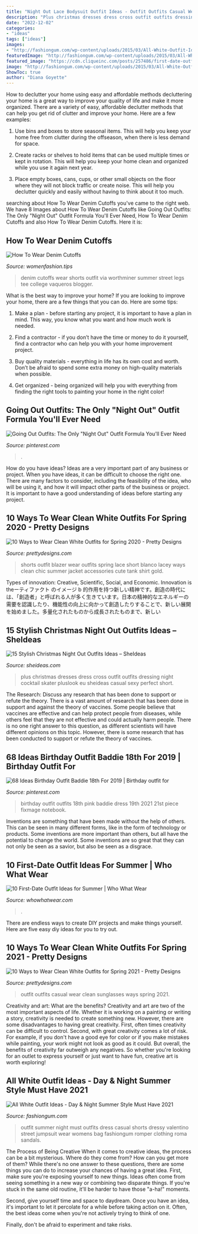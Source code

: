 ```yaml
---
title: "Night Out Lace Bodysuit Outfit Ideas - Outfit Outfits Casual Wear Clean Sunglasses Ways Spring 2021"
description: "Plus christmas dresses dress cross outfit outfits dressing night cocktail skater pluslook eu sheideas casual sexy perfect short"
date: "2022-12-02"
categories:
- "ideas"
tags: ["ideas"]
images:
- "http://fashiongum.com/wp-content/uploads/2015/03/All-White-Outfit-Ideas-Day-Night-Summer-Style-Must-Have-2.jpg"
featuredImage: "http://fashiongum.com/wp-content/uploads/2015/03/All-White-Outfit-Ideas-Day-Night-Summer-Style-Must-Have-2.jpg"
featured_image: "https://cdn.cliqueinc.com/posts/257486/first-date-outfit-ideas-for-summer-257486-1527697389273-image.700x0c.png"
image: "http://fashiongum.com/wp-content/uploads/2015/03/All-White-Outfit-Ideas-Day-Night-Summer-Style-Must-Have-2.jpg"
ShowToc: true
author: "Diana Goyette"
---
```



How to declutter your home using easy and affordable methods
decluttering your home is a great way to improve your quality of life and make it more organized. There are a variety of easy, affordable declutter methods that can help you get rid of clutter and improve your home. Here are a few examples:
1. Use bins and boxes to store seasonal items. This will help you keep your home free from clutter during the offseason, when there is less demand for space.

2. Create racks or shelves to hold items that can be used multiple times or kept in rotation. This will help you keep your home clean and organized while you use it again next year.

3. Place empty boxes, cans, cups, or other small objects on the floor where they will not block traffic or create noise. This will help you declutter quickly and easily without having to think about it too much.


	

		
searching about How To Wear Denim Cutoffs you've came to the right web. We have 8 Images about How To Wear Denim Cutoffs like Going Out Outfits: The Only &quot;Night Out&quot; Outfit Formula You&#039;ll Ever Need, How To Wear Denim Cutoffs and also How To Wear Denim Cutoffs. Here it is:
		
    
## How To Wear Denim Cutoffs

<img loading=lazy src="http://www.womenfashion.tips/wp-content/uploads/2015/08/69def89ebbeab0d4e8003df76ffb494e-683x1024.jpg" onerror="this.onerror=null;this.src='https://tse1.mm.bing.net/th?id=OIP.qnEvoAC4tcksF5EwEhhQ0QHaLG&amp;pid=15.1';" alt="How To Wear Denim Cutoffs">

_Source: womenfashion.tips_

>denim cutoffs wear shorts outfit via worthminer summer street legs tee college vaqueros blogger. 

	

What is the best way to improve your home?
If you are looking to improve your home, there are a few things that you can do. Here are some tips:
1. Make a plan - before starting any project, it is important to have a plan in mind. This way, you know what you want and how much work is needed.

2. Find a contractor - if you don’t have the time or money to do it yourself, find a contractor who can help you with your home improvement project.

3. Buy quality materials - everything in life has its own cost and worth. Don’t be afraid to spend some extra money on high-quality materials when possible.

4. Get organized - being organized will help you with everything from finding the right tools to painting your home in the right color!

    
## Going Out Outfits: The Only &quot;Night Out&quot; Outfit Formula You&#039;ll Ever Need

<img loading=lazy src="https://i.pinimg.com/originals/2e/1b/25/2e1b2567b4b10fa457158c69b5f908fa.jpg" onerror="this.onerror=null;this.src='https://tse2.mm.bing.net/th?id=OIP.b0CJL_Xv9daX6vTXB3QguAHaLH&amp;pid=15.1';" alt="Going Out Outfits: The Only &quot;Night Out&quot; Outfit Formula You&#039;ll Ever Need">

_Source: pinterest.com_

>. 

	

How do you have ideas?
Ideas are a very important part of any business or project. When you have ideas, it can be difficult to choose the right one. There are many factors to consider, including the feasibility of the idea, who will be using it, and how it will impact other parts of the business or project. It is important to have a good understanding of ideas before starting any project.

    
## 10 Ways To Wear Clean White Outfits For Spring 2020 - Pretty Designs

<img loading=lazy src="http://www.prettydesigns.com/wp-content/uploads/2014/01/White-Outfit-for-2014-white-blazer-with-lace-hot-shorts.jpg" onerror="this.onerror=null;this.src='https://tse1.mm.bing.net/th?id=OIP._SpkQGv0hTDNJ3upGW4QogHaLH&amp;pid=15.1';" alt="10 Ways to Wear Clean White Outfits for Spring 2020 - Pretty Designs">

_Source: prettydesigns.com_

>shorts outfit blazer wear outfits spring lace short blanco lacey ways clean chic summer jacket accessories cute tank shirt gold. 

	

Types of innovation: Creative, Scientific, Social, and Economic.
Innovation is theーティファクト のイメージ b 的作用を持つ新しい精神です。創造の時代には、「創造者」と呼ばれる人が多く生きています。日本の精神的なエネルギーの需要を認識したり、機能性の向上に向かって創造したりすることで、新しい展開を始めました。多量化されたものから成長されたものまで、新しい

    
## 15 Stylish Christmas Night Out Outfits Ideas – SheIdeas

<img loading=lazy src="https://www.sheideas.com/wp-content/uploads/2017/12/Christmas-Cocktail-Style-Short-Outfit-for-Plus-Size.jpg" onerror="this.onerror=null;this.src='https://tse1.mm.bing.net/th?id=OIP.CQ_-X9ICXOyzjGR5bvYD6wHaK3&amp;pid=15.1';" alt="15 Stylish Christmas Night Out Outfits Ideas – SheIdeas">

_Source: sheideas.com_

>plus christmas dresses dress cross outfit outfits dressing night cocktail skater pluslook eu sheideas casual sexy perfect short. 

	

The Research: Discuss any research that has been done to support or refute the theory.
There is a vast amount of research that has been done in support and against the theory of vaccines. Some people believe that vaccines are effective and can help protect people from diseases, while others feel that they are not effective and could actually harm people. There is no one right answer to this question, as different scientists will have different opinions on this topic. However, there is some research that has been conducted to support or refute the theory of vaccines.

    
## 68 Ideas Birthday Outfit Baddie 18th For 2019 | Birthday Outfit For

<img loading=lazy src="https://i.pinimg.com/736x/cd/5a/50/cd5a506dfac035f1bfaae8d31143bc6d.jpg" onerror="this.onerror=null;this.src='https://tse3.mm.bing.net/th?id=OIP.zid7mXarAXOUs0PenQbz_AAAAA&amp;pid=15.1';" alt="68 Ideas Birthday Outfit Baddie 18th For 2019 | Birthday outfit for">

_Source: pinterest.com_

>birthday outfit outfits 18th pink baddie dress 19th 2021 21st piece fixmage notebook. 

	

Inventions are something that have been made without the help of others. This can be seen in many different forms, like in the form of technology or products. Some inventions are more important than others, but all have the potential to change the world. Some inventions are so great that they can not only be seen as a savior, but also be seen as a disgrace.

    
## 10 First-Date Outfit Ideas For Summer | Who What Wear

<img loading=lazy src="https://cdn.cliqueinc.com/posts/257486/first-date-outfit-ideas-for-summer-257486-1527697389273-image.700x0c.png" onerror="this.onerror=null;this.src='https://tse3.mm.bing.net/th?id=OIP.570HZ6T9WxRv1bkGVohPMwHaLH&amp;pid=15.1';" alt="10 First-Date Outfit Ideas for Summer | Who What Wear">

_Source: whowhatwear.com_

>. 

	

There are endless ways to create DIY projects and make things yourself. Here are five easy diy ideas for you to try out.

    
## 10 Ways To Wear Clean White Outfits For Spring 2021 - Pretty Designs

<img loading=lazy src="https://www.prettydesigns.com/wp-content/uploads/2014/01/Casual-White-Outfit-for-2014-Great-sunglasses-for-an-all-white-outfit.jpg" onerror="this.onerror=null;this.src='https://tse2.mm.bing.net/th?id=OIP.M0ULFTtYs8jjzUeaXUaBygHaLI&amp;pid=15.1';" alt="10 Ways to Wear Clean White Outfits for Spring 2021 - Pretty Designs">

_Source: prettydesigns.com_

>outfit outfits casual wear clean sunglasses ways spring 2021. 

	

Creativity and art: What are the benefits?
Creativity and art are two of the most important aspects of life. Whether it is working on a painting or writing a story, creativity is needed to create something new. However, there are some disadvantages to having great creativity. First, often times creativity can be difficult to control. Second, with great creativity comes a lot of risk. For example, if you don't have a good eye for color or if you make mistakes while painting, your work might not look as good as it could. But overall, the benefits of creativity far outweigh any negatives. So whether you're looking for an outlet to express yourself or just want to have fun, creative art is worth exploring!

    
## All White Outfit Ideas - Day &amp; Night Summer Style Must Have 2021

<img loading=lazy src="http://fashiongum.com/wp-content/uploads/2015/03/All-White-Outfit-Ideas-Day-Night-Summer-Style-Must-Have-2.jpg" onerror="this.onerror=null;this.src='https://tse4.mm.bing.net/th?id=OIP.K61W6DhTauLWDQ-JLZd-xgHaLH&amp;pid=15.1';" alt="All White Outfit Ideas - Day &amp; Night Summer Style Must Have 2021">

_Source: fashiongum.com_

>outfit summer night must outfits dress casual shorts dressy valentino street jumpsuit wear womens bag fashiongum romper clothing roma sandals. 

	

The Process of Being Creative
When it comes to creative ideas, the process can be a bit mysterious. Where do they come from? How can you get more of them? While there's no one answer to these questions, there are some things you can do to increase your chances of having a great idea.
First, make sure you're exposing yourself to new things. Ideas often come from seeing something in a new way or combining two disparate things. If you're stuck in the same old routine, it'll be harder to have those "a-ha!" moments.

 Second, give yourself time and space to daydream. Once you have an idea, it's important to let it percolate for a while before taking action on it. Often, the best ideas come when you're not actively trying to think of one.

Finally, don't be afraid to experiment and take risks.

